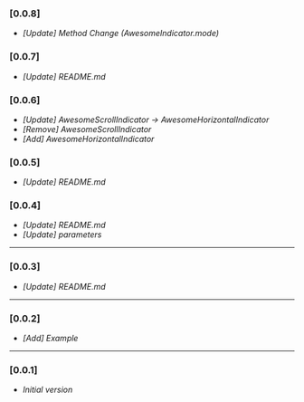 ### [0.0.8]
* _[Update] Method Change (AwesomeIndicator.mode)_

### [0.0.7]
* _[Update] README.md_

### [0.0.6]
* _[Update] AwesomeScrollIndicator -> AwesomeHorizontalIndicator_
* _[Remove] AwesomeScrollIndicator_
* _[Add] AwesomeHorizontalIndicator_

### [0.0.5]
* _[Update] README.md_

### [0.0.4]
* _[Update] README.md_
* _[Update] parameters_

--------------------------

### [0.0.3]
* _[Update] README.md_

--------------------------

### [0.0.2]
* _[Add] Example_

--------------------------

### [0.0.1]
* _Initial version_

